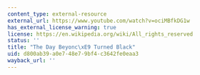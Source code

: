 ```yaml
---
content_type: external-resource
external_url: https://www.youtube.com/watch?v=ociMBfkDG1w
has_external_license_warning: true
license: https://en.wikipedia.org/wiki/All_rights_reserved
status: ''
title: "The Day Beyonc\xE9 Turned Black"
uid: d800ab39-a0e7-48e7-9bf4-c3642fe0eaa3
wayback_url: ''
---
```


